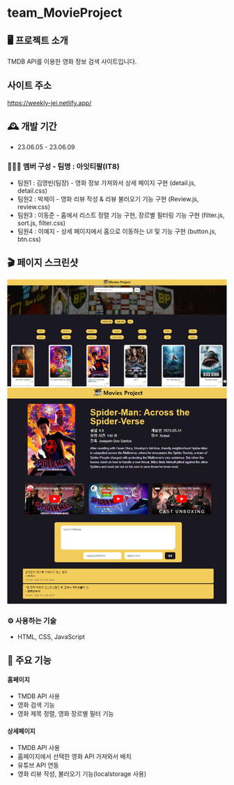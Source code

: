 # team_MovieProject

## 🖥️ 프로젝트 소개
TMDB API를 이용한 영화 정보 검색 사이트입니다.

## 사이트 주소
https://weekly-jei.netlify.app/

## 🕰️ 개발 기간
* 23.06.05 - 23.06.09

### 🧑‍🤝‍🧑 멤버 구성 - 팀명 : 아잇티팔(IT8)
- 팀원1 : 김영빈(팀장) - 영화 정보 가져와서 상세 페이지 구현 (detail.js, detail.css)
- 팀원2 : 박제이 - 영화 리뷰 작성 & 리뷰 불러오기 기능 구현 (Review.js, review.css)
- 팀원3 : 이동준 - 홈에서 리스트 정렬 기능 구현, 장르별 필터링 기능 구현 (filter.js, sort.js, filter.css)
- 팀원4 : 이예지 - 상세 페이지에서 홈으로 이동하는 UI 및 기능 구현 (button.js, btn.css)

## 🎬 페이지 스크린샷
![Screenshot](./style/assets/%EC%8A%A4%ED%81%AC%EB%A6%B0%EC%83%B71.png)
![Screenshot](./style/assets/%EC%8A%A4%ED%81%AC%EB%A6%B0%EC%83%B72.png)

### ⚙️ 사용하는 기술
- HTML, CSS, JavaScript

## 📌 주요 기능
#### 홈페이지
- TMDB API 사용
- 영화 검색 기능
- 영화 제목 정렬, 영화 장르별 필터 기능
#### 상세페이지
- TMDB API 사용
- 홈페이지에서 선택한 영화 API 가져와서 배치
- 유튜브 API 연동
- 영화 리뷰 작성, 불러오기 기능(localstorage 사용)

